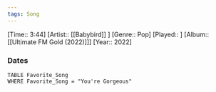 ```yaml
---
tags: Song  
---
```

[Time:: 3:44]
[Artist:: [[Babybird]] ]
[Genre:: Pop]
[Played:: ]
[Album:: [[Ultimate FM Gold (2022)]]]
[Year:: 2022]
### Dates
````dataview
TABLE Favorite_Song
WHERE Favorite_Song = "You're Gorgeous"
````